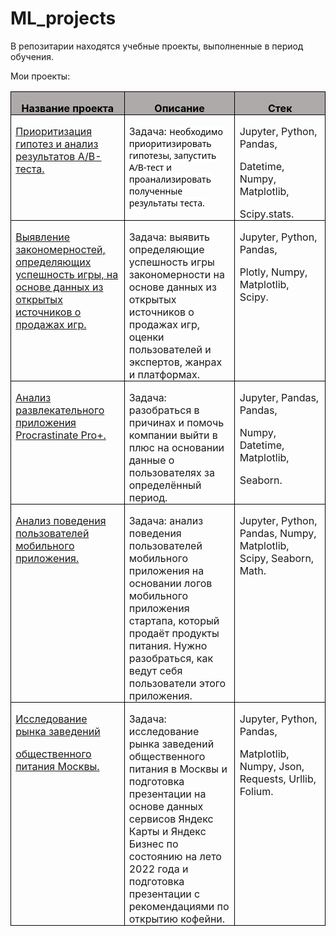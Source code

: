 # ML_projects
В репозитарии находятся учебные проекты, выполненные в период обучения.
<p class=MsoNormal>Мои проекты:</p>

<table class=MsoTableGrid border=1 cellspacing=0 cellpadding=0
 style='border-collapse:collapse;border:none'>
 <tr>
  <td width=208 valign=top style='width:155.75pt;border:solid windowtext 1.0pt;
  background:#AEAAAA;padding:0cm 5.4pt 0cm 5.4pt'>
  <p class=MsoNormal align=center style='margin-bottom:0cm;text-align:center;
  line-height:normal'><b><span style='color:black'>Название проекта</span></b></p>
  </td>
  <td width=208 valign=top style='width:155.75pt;border:solid windowtext 1.0pt;
  border-left:none;background:#AEAAAA;padding:0cm 5.4pt 0cm 5.4pt'>
  <p class=MsoNormal align=center style='margin-bottom:0cm;text-align:center;
  line-height:normal'><b><span style='color:black'>Описание</span></b></p>
  </td>
  <td width=208 valign=top style='width:155.75pt;border:solid windowtext 1.0pt;
  border-left:none;background:#AEAAAA;padding:0cm 5.4pt 0cm 5.4pt'>
  <p class=MsoNormal align=center style='margin-bottom:0cm;text-align:center;
  line-height:normal'><b><span style='color:black'>Стек</span></b></p>
  </td>
 </tr>
 <tr>
  <td width=208 valign=top style='width:155.75pt;border:solid windowtext 1.0pt;
  border-top:none;padding:0cm 5.4pt 0cm 5.4pt'>
  <p class=MsoNormal style='margin-bottom:0cm;line-height:normal'><a
  href="https://github.com/ML-rus/ML_projects/tree/main/AB_test">Приоритизация
  гипотез и анализ результатов A/B-теста.</a></p>
  </td>
  <td width=208 valign=top style='width:155.75pt;border-top:none;border-left:
  none;border-bottom:solid windowtext 1.0pt;border-right:solid windowtext 1.0pt;
  padding:0cm 5.4pt 0cm 5.4pt'>
  <p class=MsoNormal style='margin-bottom:0cm;line-height:normal'>Задача:  н<span
  style='font-size:10.5pt;font-family:"Segoe UI",sans-serif;color:black;
  background:white'>еобходимо приоритизировать гипотезы, запустить A/B-тест и
  проанализировать полученные результаты теста.</span></span></p>
  </td>
  <td width=208 valign=top style='width:155.75pt;border-top:none;border-left:
  none;border-bottom:solid windowtext 1.0pt;border-right:solid windowtext 1.0pt;
  padding:0cm 5.4pt 0cm 5.4pt'>
  <p class=MsoNormal style='margin-bottom:0cm;line-height:normal'><span
  lang=EN-US>Jupyter, Python, Pandas, </span></p>
  <p class=MsoNormal style='margin-bottom:0cm;line-height:normal'><span
  lang=EN-US>Datetime, Numpy, Matplotlib, </span></p>
  <p class=MsoNormal style='margin-bottom:0cm;line-height:normal'><span
  lang=EN-US>Scipy.stats.</span></p>
  </td>
 </tr>
 <tr>
  <td width=208 valign=top style='width:155.75pt;border:solid windowtext 1.0pt;
  border-top:none;padding:0cm 5.4pt 0cm 5.4pt'>
  <p class=MsoNormal style='margin-bottom:0cm;line-height:normal'><a
  href="https://github.com/ML-rus/ML_projects/tree/main/games">Выявление
  закономерностей, определяющих успешность игры, на основе данных из открытых
  источников о продажах игр.</a></p>
  </td>
  <td width=208 valign=top style='width:155.75pt;border-top:none;border-left:
  none;border-bottom:solid windowtext 1.0pt;border-right:solid windowtext 1.0pt;
  padding:0cm 5.4pt 0cm 5.4pt'>
  <p class=MsoNormal style='margin-bottom:0cm;line-height:normal'>Задача:  выявить
  определяющие успешность игры закономерности на основе данных из открытых
  источников о продажах игр, оценки пользователей и экспертов, жанрах и
  платформах.</p>
  </td>
  <td width=208 valign=top style='width:155.75pt;border-top:none;border-left:
  none;border-bottom:solid windowtext 1.0pt;border-right:solid windowtext 1.0pt;
  padding:0cm 5.4pt 0cm 5.4pt'>
  <p class=MsoNormal style='margin-bottom:0cm;line-height:normal'><span
  lang=EN-US>Jupyter, Python, Pandas, </span></p>
  <p class=MsoNormal style='margin-bottom:0cm;line-height:normal'><span
  lang=EN-US>Plotly, Numpy, Matplotlib, Scipy.</span></p>
  </td>
 </tr>
 <tr>
  <td width=208 valign=top style='width:155.75pt;border:solid windowtext 1.0pt;
  border-top:none;padding:0cm 5.4pt 0cm 5.4pt'>
  <p class=MsoNormal style='margin-bottom:0cm;line-height:normal'><a
  href="https://github.com/ML-rus/ML_projects/tree/main/mob_app">Анализ
  развлекательного приложения <span lang=EN-US>Procrastinate</span><span
  lang=EN-US> </span><span lang=EN-US>Pro</span>+.</a></p>
  </td>
  <td width=208 valign=top style='width:155.75pt;border-top:none;border-left:
  none;border-bottom:solid windowtext 1.0pt;border-right:solid windowtext 1.0pt;
  padding:0cm 5.4pt 0cm 5.4pt'>
  <p class=MsoNormal style='margin-bottom:0cm;line-height:normal'>Задача: разобраться
  в причинах и помочь компании выйти в плюс на основании данные о пользователях
  за определённый период. </p>
  </td>
  <td width=208 valign=top style='width:155.75pt;border-top:none;border-left:
  none;border-bottom:solid windowtext 1.0pt;border-right:solid windowtext 1.0pt;
  padding:0cm 5.4pt 0cm 5.4pt'>
  <p class=MsoNormal style='margin-bottom:0cm;line-height:normal'><span
  lang=EN-US>Jupyter, Pandas, Pandas,</span></p>
  <p class=MsoNormal style='margin-bottom:0cm;line-height:normal'><span
  lang=EN-US>Numpy, Datetime, Matplotlib, </span></p>
  <p class=MsoNormal style='margin-bottom:0cm;line-height:normal'><span
  lang=EN-US>Seaborn.</span></p>
  </td>
 </tr>
 <tr>
  <td width=208 valign=top style='width:155.75pt;border:solid windowtext 1.0pt;
  border-top:none;padding:0cm 5.4pt 0cm 5.4pt'>
  <p class=MsoNormal style='margin-bottom:0cm;line-height:normal'><a
  href="https://github.com/ML-rus/ML_projects/tree/main/mob_funnel">Анализ
  поведения пользователей мобильного приложения.</a></p>
  </td>
  <td width=208 valign=top style='width:155.75pt;border-top:none;border-left:
  none;border-bottom:solid windowtext 1.0pt;border-right:solid windowtext 1.0pt;
  padding:0cm 5.4pt 0cm 5.4pt'>
  <p class=MsoNormal style='margin-bottom:0cm;line-height:normal'>Задача: анализ
  поведения пользователей мобильного приложения на основании логов мобильного
  приложения стартапа, который продаёт продукты питания. Нужно разобраться, как
  ведут себя пользователи этого приложения.</p>
  </td>
  <td width=208 valign=top style='width:155.75pt;border-top:none;border-left:
  none;border-bottom:solid windowtext 1.0pt;border-right:solid windowtext 1.0pt;
  padding:0cm 5.4pt 0cm 5.4pt'>
  <p class=MsoNormal style='margin-bottom:0cm;line-height:normal'><span
  lang=EN-US>Jupyter, Python, Pandas, Numpy, Matplotlib,  Scipy,  Seaborn, Math.</span></p>
  </td>
 </tr>
 <tr>
  <td width=208 valign=top style='width:155.75pt;border:solid windowtext 1.0pt;
  border-top:none;padding:0cm 5.4pt 0cm 5.4pt'>
  <p class=MsoNormal style='margin-bottom:0cm;line-height:normal'><a
  href="https://github.com/ML-rus/ML_projects/tree/main/food_service">Исследование
  рынка заведений</a></p>
  <p class=MsoNormal style='margin-bottom:0cm;line-height:normal'><span
  class=MsoHyperlink><a
  href="https://github.com/ML-rus/ML_projects/tree/main/food_service">общественного
  питания Москвы.</a></span></p>
  </td>
  <td width=208 valign=top style='width:155.75pt;border-top:none;border-left:
  none;border-bottom:solid windowtext 1.0pt;border-right:solid windowtext 1.0pt;
  padding:0cm 5.4pt 0cm 5.4pt'>
  <p class=MsoNormal style='margin-bottom:0cm;line-height:normal'>Задача:
  исследование рынка заведений общественного питания в Москвы и подготовка
  презентации на основе данных сервисов Яндекс Карты и Яндекс Бизнес по
  состоянию на лето 2022 года и подготовка презентации с рекомендациями по
  открытию кофейни.</p>
  </td>
  <td width=208 valign=top style='width:155.75pt;border-top:none;border-left:
  none;border-bottom:solid windowtext 1.0pt;border-right:solid windowtext 1.0pt;
  padding:0cm 5.4pt 0cm 5.4pt'>
  <p class=MsoNormal style='margin-bottom:0cm;line-height:normal'><span
  lang=EN-US>Jupyter, Python, Pandas,</span></p>
  <p class=MsoNormal style='margin-bottom:0cm;line-height:normal'><span
  lang=EN-US>Matplotlib, Numpy, Json, Requests, Urllib, Folium.</span></p>
  </td>
 </tr>
</table>

<p class=MsoNormal><span lang=EN-US>&nbsp;</span></p>
